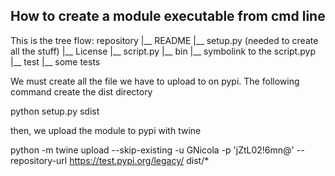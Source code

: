 ## How to create a module executable from cmd line

This is the tree flow:
repository
    |__ README
    |__ setup.py (needed to create all the stuff)
    |__ License
    |__ script.py
    |__ bin
        |__ symbolink to the script.pyp
    |__ test
        |__ some tests


We must create all the file we have to upload to on pypi. 
The following command create the dist directory

python setup.py sdist 

then, we upload the module to pypi with twine

python -m twine upload --skip-existing -u GNicola -p 'jZtL02!6mn@' --repository-url https://test.pypi.org/legacy/ dist/*